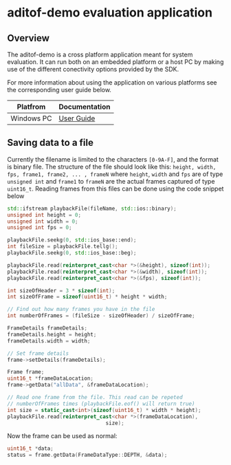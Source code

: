 # aditof-demo evaluation application 

## Overview

The aditof-demo is a cross platform application meant for system evaluation. It can run both on an embedded platform or a host PC by making use of the different conectivity options provided by the SDK.  

For more information about using the application on various platforms see the corresponding user guide below.

| Platfrom | Documentation |
| --------- | ----------- |
| Windows PC | [User Guide]() |

## Saving data to a file

Currently the filename is limited to the characters `[0-9A-F]`, and the format is binary file.
The structure of the file should look like this:
`height, width, fps, frame1, frame2, ... , frameN`
where `height`, `width` and `fps` are of type `unsigned int` and `frame1` to `frameN` are the actual frames captured of type `uint16_t`.
Reading frames from this files can be done using the code snippet below
```cpp
std::ifstream playbackFile(fileName, std::ios::binary);
unsigned int height = 0;
unsigned int width = 0;
unsigned int fps = 0;

playbackFile.seekg(0, std::ios_base::end);
int fileSize = playbackFile.tellg();
playbackFile.seekg(0, std::ios_base::beg);

playbackFile.read(reinterpret_cast<char *>(&height), sizeof(int));
playbackFile.read(reinterpret_cast<char *>(&width), sizeof(int));
playbackFile.read(reinterpret_cast<char *>(&fps), sizeof(int));

int sizeOfHeader = 3 * sizeof(int);
int sizeOfFrame = sizeof(uint16_t) * height * width;

// Find out how many frames you have in the file
int numberOfFrames = (fileSize - sizeOfHeader) / sizeOfFrame;

FrameDetails frameDetails;
frameDetails.height = height;
frameDetails.width = width;

// Set frame details
frame->setDetails(frameDetails);

Frame frame;
uint16_t *frameDataLocation;
frame->getData("allData", &frameDataLocation);

// Read one frame from the file. This read can be repeted 
// numberOfFrames times (playbackFile.eof() will return true)
int size = static_cast<int>(sizeof(uint16_t) * width * height);
playbackFile.read(reinterpret_cast<char *>(frameDataLocation),
                                size);
```
Now the frame can be used as normal:
```cpp
uint16_t *data;
status = frame.getData(FrameDataType::DEPTH, &data);
```
